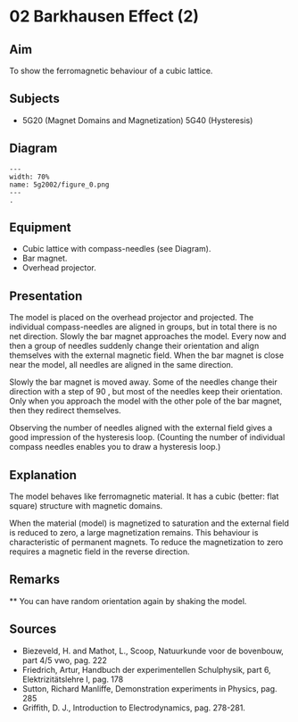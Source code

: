 # 02 Barkhausen Effect (2) 
  
## Aim   
 To show the ferromagnetic behaviour of a cubic lattice.   
  
## Subjects   
* 5G20 (Magnet Domains and Magnetization) 5G40 (Hysteresis)   

## Diagram
   
```{figure} figures/figure_0.png  
---  
width: 70%  
name: 5g2002/figure_0.png  
---  
. 
```
     
  
## Equipment   
 *  Cubic lattice with compass-needles (see Diagram). 
 *  Bar magnet. 
 *  Overhead projector.   
     
  
## Presentation   
The model is placed on the overhead projector and projected. The individual compass-needles are aligned in groups, but in total there is no net direction. Slowly the bar magnet approaches the model. Every now and then a group of needles suddenly change their orientation and align themselves with the external magnetic field. When the bar magnet is close near the model, all needles are aligned in the same direction.

Slowly the bar magnet is moved away. Some of the needles change their direction with a step of 90 , but most of the needles keep their orientation. Only when you approach the model with the other pole of the bar magnet, then they redirect themselves.

Observing the number of needles aligned with the external field gives a good impression of the hysteresis loop. (Counting the number of individual compass needles enables you to draw a hysteresis loop.)   
  
## Explanation   
The model behaves like ferromagnetic material. It has a cubic (better: flat square) structure with magnetic domains.

When the material (model) is magnetized to saturation and the external field is reduced to zero, a large magnetization remains. This behaviour is characteristic of permanent magnets. To reduce the magnetization to zero requires a magnetic field in the reverse direction.
  
  
## Remarks
**  You can have random orientation again by shaking the model.
   
  
## Sources
 *  Biezeveld, H. and Mathot, L., Scoop, Natuurkunde voor de bovenbouw, part 4/5 vwo, pag. 222 
 *  Friedrich, Artur, Handbuch der experimentellen Schulphysik, part 6, Elektrizitätslehre I, pag. 178 
 *  Sutton, Richard Manliffe, Demonstration experiments in Physics, pag. 285 
 *  Griffith, D. J., Introduction to Electrodynamics, pag. 278-281.
  